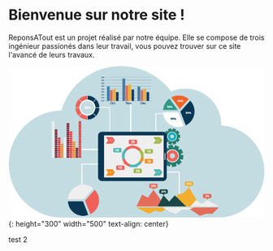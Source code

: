 # Bienvenue sur notre site !

ReponsATout est un projet réalisé par notre équipe. Elle se compose de trois ingénieur passionés dans leur travail, vous pouvez trouver sur ce site l'avancé de leurs travaux.

![Banner](./Images/banner.png){: height="300" width="500" text-align: center}

test 2
